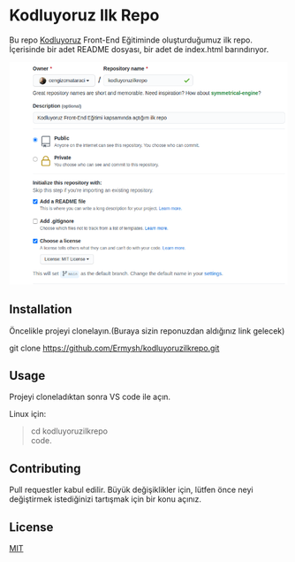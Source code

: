 # Kodluyoruz Ilk Repo
Bu repo [Kodluyoruz](https://kodluyoruz.org/tr/kodluyoruz/) Front-End Eğitiminde oluşturduğumuz ilk repo. İçerisinde bir adet README dosyası, bir adet de index.html barındırıyor.

![](https://raw.githubusercontent.com/Kodluyoruz/taskforce/main/git/odev1/figures/github.png)
## Installation
Öncelikle projeyi clonelayın.(Buraya sizin reponuzdan aldığınız link gelecek)

git clone https://github.com/Ermysh/kodluyoruzilkrepo.git

## Usage
Projeyi cloneladıktan sonra VS code ile açın.

Linux için:

> cd kodluyoruzilkrepo <br>
code.
## Contributing

Pull requestler kabul edilir. Büyük değişiklikler için, lütfen önce neyi değiştirmek istediğinizi tartışmak için bir konu açınız.

## License
[MIT](https://choosealicense.com/licenses/mit/)